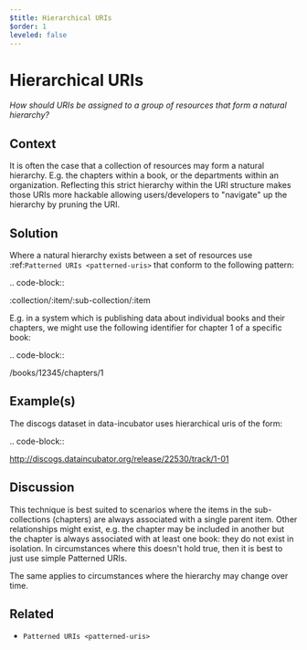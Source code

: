```yaml
---
$title: Hierarchical URIs
$order: 1
leveled: false
---
```


# Hierarchical URIs

  *How should URIs be assigned to a group of resources that form a natural hierarchy?*

## Context

It is often the case that a collection of resources may form a natural hierarchy. E.g. the chapters within a book, or the departments within an organization. Reflecting this strict hierarchy within the URI structure makes those URIs more hackable allowing users/developers to "navigate" up the hierarchy by pruning the URI.

## Solution

Where a natural hierarchy exists between a set of resources use :ref:`Patterned URIs <patterned-uris>` that conform to the following pattern:

.. code-block::

   :collection/:item/:sub-collection/:item

E.g. in a system which is publishing data about individual books and their chapters, we might use the following identifier for chapter 1 of a specific book:

.. code-block::

   /books/12345/chapters/1

## Example(s)

The discogs dataset in data-incubator uses hierarchical uris of the form:

.. code-block::

   http://discogs.dataincubator.org/release/22530/track/1-01

## Discussion

This technique is best suited to scenarios where the items in the sub-collections (chapters) are always associated with a single parent item. Other relationships might exist, e.g. the chapter may be included in another but the chapter is always associated with at least one book: they do not exist in isolation. In circumstances where this doesn't hold true, then it is best to just use simple Patterned URIs.

The same applies to circumstances where the hierarchy may change over time.

## Related

  * `Patterned URIs <patterned-uris>`
